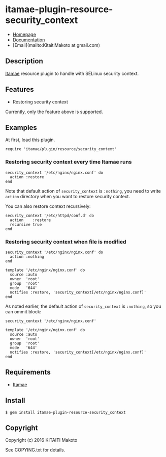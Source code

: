 # itamae-plugin-resource-security_context

* [Homepage](https://rubygems.org/gems/itamae-plugin-resource-security_context)
* [Documentation](http://rubydoc.info/gems/itamae-plugin-resource-security_context/frames)
* [Email](mailto:KitaitiMakoto at gmail.com)

## Description

[Itamae][] resource plugin to handle with SELinux security context.

## Features

* Restoring security context

Currently, only the feature above is supported.

## Examples

At first, load this plugin.

    require 'itamae/plugin/resource/security_context'

### Restoring security context every time Itamae runs

    security_context '/etc/nginx/nginx.conf' do
      action :restore
    end

Note that default action of `security_context` is `:nothing`, you need to write `action` directory when you want to restore security context.

You can also restore context recursively:

    security_context '/etc/httpd/conf.d' do
      action    :restore
      recursive true
    end

### Restoring security context when file is modified

    security_context '/etc/nginx/nginx.conf' do
      action :nothing
    end

    template '/etc/nginx/nginx.conf' do
      source :auto
      owner  'root'
      group  'root'
      mode   '644'
      notifies :restore, 'security_context[/etc/nginx/nginx.conf]'
    end

As noted earlier, the default action of `security_context` is `:nothing`, so you can ommit block:

    security_context '/etc/nginx/nginx.conf'

    template '/etc/nginx/nginx.conf' do
      source :auto
      owner  'root'
      group  'root'
      mode   '644'
      notifies :restore, 'security_context[/etc/nginx/nginx.conf]'
    end

## Requirements

* [Itamae][]

## Install

    $ gem install itamae-plugin-resource-security_context

## Copyright

Copyright (c) 2016 KITAITI Makoto

See COPYING.txt for details.

[Itamae]: http://itamae.kitchen
